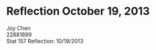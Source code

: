 Reflection October 19, 2013
===========
Joy Chen <br>
22881899 <br>
Stat 157 Reflection: 10/19/2013 
<br><br>
